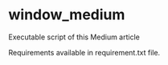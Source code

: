 # window_medium

Executable script of this Medium article 

Requirements available in requirement.txt file.
